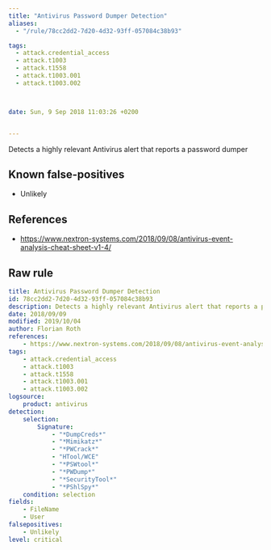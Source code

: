```yaml
---
title: "Antivirus Password Dumper Detection"
aliases:
  - "/rule/78cc2dd2-7d20-4d32-93ff-057084c38b93"

tags:
  - attack.credential_access
  - attack.t1003
  - attack.t1558
  - attack.t1003.001
  - attack.t1003.002



date: Sun, 9 Sep 2018 11:03:26 +0200


---
```


Detects a highly relevant Antivirus alert that reports a password dumper

<!--more-->


## Known false-positives

* Unlikely



## References

* https://www.nextron-systems.com/2018/09/08/antivirus-event-analysis-cheat-sheet-v1-4/


## Raw rule
```yaml
title: Antivirus Password Dumper Detection
id: 78cc2dd2-7d20-4d32-93ff-057084c38b93
description: Detects a highly relevant Antivirus alert that reports a password dumper
date: 2018/09/09
modified: 2019/10/04
author: Florian Roth
references:
    - https://www.nextron-systems.com/2018/09/08/antivirus-event-analysis-cheat-sheet-v1-4/
tags:
    - attack.credential_access
    - attack.t1003
    - attack.t1558
    - attack.t1003.001
    - attack.t1003.002
logsource:
    product: antivirus
detection:
    selection:
        Signature:
            - "*DumpCreds*"
            - "*Mimikatz*"
            - "*PWCrack*"
            - "HTool/WCE"
            - "*PSWtool*"
            - "*PWDump*"
            - "*SecurityTool*"
            - "*PShlSpy*"
    condition: selection
fields:
    - FileName
    - User
falsepositives:
    - Unlikely
level: critical

```
